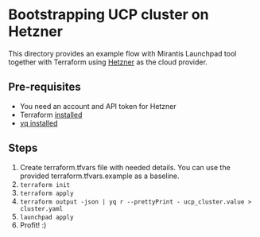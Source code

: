 # Bootstrapping UCP cluster on Hetzner

This directory provides an example flow with Mirantis Launchpad tool together with Terraform using [Hetzner](https://www.hetzner.com/cloud) as the cloud provider.


## Pre-requisites

* You need an account and API token for Hetzner
* Terraform [installed](https://learn.hashicorp.com/terraform/getting-started/install)
* [yq installed](https://github.com/mikefarah/yq#install)

## Steps

1. Create terraform.tfvars file with needed details. You can use the provided terraform.tfvars.example as a baseline.
2. `terraform init`
3. `terraform apply`
4. `terraform output -json | yq r --prettyPrint - ucp_cluster.value > cluster.yaml `
5. `launchpad apply`
6. Profit! :)

